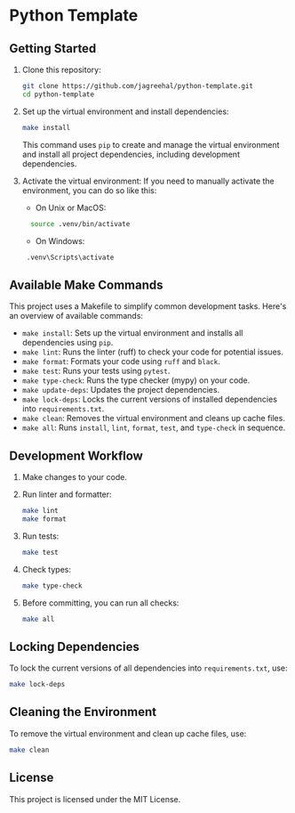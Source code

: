 # Python Template

## Getting Started

1. Clone this repository:

   ```bash
   git clone https://github.com/jagreehal/python-template.git
   cd python-template
   ```

2. Set up the virtual environment and install dependencies:

   ```bash
   make install
   ```

   This command uses `pip` to create and manage the virtual environment and install all project dependencies, including development dependencies.

3. Activate the virtual environment:
   If you need to manually activate the environment, you can do so like this:

   - On Unix or MacOS:

   ```bash
     source .venv/bin/activate
   ```

   - On Windows:

   ```bash
    .venv\Scripts\activate
   ```

## Available Make Commands

This project uses a Makefile to simplify common development tasks. Here's an overview of available commands:

- `make install`: Sets up the virtual environment and installs all dependencies using `pip`.
- `make lint`: Runs the linter (ruff) to check your code for potential issues.
- `make format`: Formats your code using `ruff` and `black`.
- `make test`: Runs your tests using `pytest`.
- `make type-check`: Runs the type checker (mypy) on your code.
- `make update-deps`: Updates the project dependencies.
- `make lock-deps`: Locks the current versions of installed dependencies into `requirements.txt`.
- `make clean`: Removes the virtual environment and cleans up cache files.
- `make all`: Runs `install`, `lint`, `format`, `test`, and `type-check` in sequence.

## Development Workflow

1. Make changes to your code.
2. Run linter and formatter:

   ```bash
   make lint
   make format
   ```

3. Run tests:

   ```bash
   make test
   ```

4. Check types:

   ```bash
   make type-check
   ```

5. Before committing, you can run all
   checks:

   ```bash
   make all
   ```

## Locking Dependencies

To lock the current versions of all dependencies into `requirements.txt`, use:

```bash
make lock-deps
```

## Cleaning the Environment

To remove the virtual environment and clean up cache files, use:

```bash
make clean
```

## License

This project is licensed under the MIT License.
